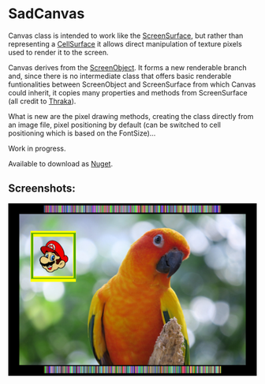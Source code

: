 # SadCanvas
Canvas class is intended to work like the [ScreenSurface](https://github.com/Thraka/SadConsole/blob/master/SadConsole/ScreenSurface.cs), 
but rather than representing a [CellSurface](https://github.com/Thraka/SadConsole/blob/master/SadConsole/CellSurface.cs) 
it allows direct manipulation of texture pixels used to render it to the screen.

Canvas derives from the [ScreenObject](https://github.com/Thraka/SadConsole/blob/master/SadConsole/ScreenObject.cs). 
It forms a new renderable branch and, since there is no intermediate class 
that offers basic renderable funtionalities between ScreenObject and ScreenSurface from which Canvas could inherit,
it copies many properties and methods from ScreenSurface (all credit to [Thraka](https://github.com/Thraka)).

What is new are the pixel drawing methods, creating the class directly from an image file, pixel positioning by default
(can be switched to cell positioning which is based on the FontSize)... 

Work in progress.

Available to download as [Nuget](https://www.nuget.org/packages/SadCanvas/).

## Screenshots:

![Parrot](/screenshot.jpg)